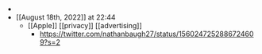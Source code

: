 - 
- [[August 18th, 2022]] at 22:44
    - [[Apple]] [[privacy]] [[advertising]]
        - https://twitter.com/nathanbaugh27/status/1560247252886724609?s=2
